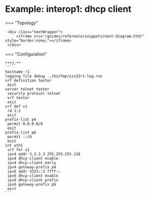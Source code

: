 # Example: interop1: dhcp client
    
=== "Topology"
    
     <div class="nextWrapper">
         <iframe src="/guides/reference/snippets/next-diagram.html" style="border:none;"></iframe>
     </div>

    
=== "Configuration"
    
    **r1:**
    ```
    hostname r1
    logging file debug ../binTmp/zzz32r1-log.run
    vrf definition tester
     exit
    server telnet tester
     security protocol telnet
     vrf tester
     exit
    vrf def v1
     rd 1:1
     exit
    prefix-list p4
     permit 0.0.0.0/0
     exit
    prefix-list p6
     permit ::/0
     exit
    int eth1
     vrf for v1
     ipv4 addr 3.3.3.3 255.255.255.128
     ipv4 dhcp-client enable
     ipv4 dhcp-client early
     ipv4 gateway-prefix p4
     ipv6 addr 3333::3 ffff::
     ipv6 dhcp-client enable
     ipv6 dhcp-client prefix
     ipv6 gateway-prefix p6
     exit
    ```
